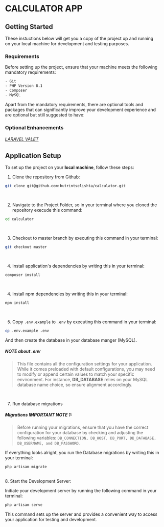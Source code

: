 
# CALCULATOR APP    


## Getting Started
These instuctions below will get you a copy of the project up and running on your local machine for development and testing purposes.

### Requirements
Before setting up the project, ensure that your machine meets the following mandatory requirements:
```bash
- Git
- PHP Version 8.1
- Composer
- MySQL
```

Apart from the mandatory requirements, there are optional tools and packages that can significantly improve your development experience and are optional but still suggested to have:

### Optional Enhancements

###### [LARAVEL VALET](https://laravel.com/docs/8.x/valet)

## Application Setup
To set up the project on your **local machine**, follow these steps:

1. Clone the repository from Github:
```bash
git clone git@github.com:butrintselishta/calculator.git
```
<br/>

2. Navigate to the Project Folder, so in your terminal where you cloned the repository execude this command:
```bash
cd calculator
```
<br/>

3. Checkout to master branch by executing this command in your terminal:
```bash
git checkout master
```

<br/>

4. Install application's dependencies by writing this in your terminal:
```bash
composer install
```

<br/>

4. Install npm dependencies by writing this in your terminal:
```bash
npm install
```

<br/>

5. Copy `.env.example` to `.env` by executing this command in your terminal:
```bash
cp .env.example .env
```
And then create the database in your database manger (MySQL).
##### NOTE about ***.env***
> This file contains all the configuration settings for your application. While it comes preloaded with default configurations, you may need to modify or append certain values to match your specific environment. For instance, **DB_DATABASE** relies on your MySQL database name choice, so ensure alignment accordingly.

<br/>

7. Run database migrations
##### Migrations IMPORTANT NOTE 1:
> Before running your migrations, ensure that you have the correct configuration for your database by checking and adjusting the following variables: `DB_CONNECTION, DB_HOST, DB_PORT, DB_DATABASE, DB_USERNAME, and DB_PASSWORD`.

If everything looks alright, you run the Database migrations by writing this in your terminal:
```bash
php artisan migrate
```

<br/>
8. Start the Development Server:

Initiate your development server by running the following command in your terminal:
```bash
php artisan serve
```
This command sets up the server and provides a convenient way to access your application for testing and development.
